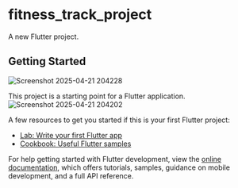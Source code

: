 # fitness_track_project

A new Flutter project.

## Getting Started
![Screenshot 2025-04-21 204228](https://github.com/user-attachments/assets/9a2e3b97-3063-4eb8-adff-a8bb018be30b)

This project is a starting point for a Flutter application.
![Screenshot 2025-04-21 204202](https://github.com/user-attachments/assets/93395be6-c2e6-4093-b170-8a7586a02d72)

A few resources to get you started if this is your first Flutter project:

- [Lab: Write your first Flutter app](https://docs.flutter.dev/get-started/codelab)
- [Cookbook: Useful Flutter samples](https://docs.flutter.dev/cookbook)

For help getting started with Flutter development, view the
[online documentation](https://docs.flutter.dev/), which offers tutorials,
samples, guidance on mobile development, and a full API reference.
